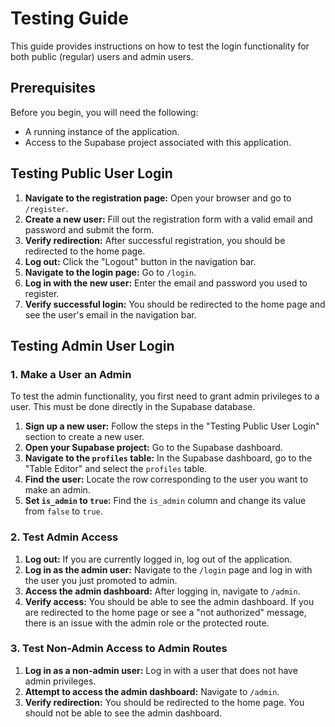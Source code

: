 
# Testing Guide

This guide provides instructions on how to test the login functionality for both public (regular) users and admin users.

## Prerequisites

Before you begin, you will need the following:

- A running instance of the application.
- Access to the Supabase project associated with this application.

## Testing Public User Login

1.  **Navigate to the registration page:** Open your browser and go to `/register`.
2.  **Create a new user:** Fill out the registration form with a valid email and password and submit the form.
3.  **Verify redirection:** After successful registration, you should be redirected to the home page.
4.  **Log out:** Click the "Logout" button in the navigation bar.
5.  **Navigate to the login page:** Go to `/login`.
6.  **Log in with the new user:** Enter the email and password you used to register.
7.  **Verify successful login:** You should be redirected to the home page and see the user's email in the navigation bar.

## Testing Admin User Login

### 1. Make a User an Admin

To test the admin functionality, you first need to grant admin privileges to a user. This must be done directly in the Supabase database.

1.  **Sign up a new user:** Follow the steps in the "Testing Public User Login" section to create a new user.
2.  **Open your Supabase project:** Go to the Supabase dashboard.
3.  **Navigate to the `profiles` table:** In the Supabase dashboard, go to the "Table Editor" and select the `profiles` table.
4.  **Find the user:** Locate the row corresponding to the user you want to make an admin.
5.  **Set `is_admin` to `true`:** Find the `is_admin` column and change its value from `false` to `true`.

### 2. Test Admin Access

1.  **Log out:** If you are currently logged in, log out of the application.
2.  **Log in as the admin user:** Navigate to the `/login` page and log in with the user you just promoted to admin.
3.  **Access the admin dashboard:** After logging in, navigate to `/admin`.
4.  **Verify access:** You should be able to see the admin dashboard. If you are redirected to the home page or see a "not authorized" message, there is an issue with the admin role or the protected route.

### 3. Test Non-Admin Access to Admin Routes

1.  **Log in as a non-admin user:** Log in with a user that does not have admin privileges.
2.  **Attempt to access the admin dashboard:** Navigate to `/admin`.
3.  **Verify redirection:** You should be redirected to the home page. You should not be able to see the admin dashboard.
